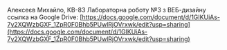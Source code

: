 Алексеєв Михайло, КВ-83 Лабораторна роботу №3 з ВЕБ-дизайну ссылка на Google Drive: [https://docs.google.com/document/d/1GIKUiAs-7y2XQWzbGXF_1ZpR0F0Bhb5PUwlRjOVrxwk/edit?usp=sharing](https://docs.google.com/document/d/1GIKUiAs-7y2XQWzbGXF_1ZpR0F0Bhb5PUwlRjOVrxwk/edit?usp=sharing)
